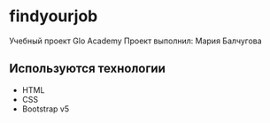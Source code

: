 # findyourjob
Учебный проект Glo Academy
Проект выполнил: Мария Балчугова

## Используются технологии
- HTML
- CSS
- Bootstrap v5
